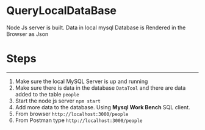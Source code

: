 # QueryLocalDataBase
Node Js server is built. Data in local mysql Database is Rendered in the Browser as Json


# Steps
--------
1. Make sure the local MySQL Server is up and running 
2. Make sure there is data in the database `DataTool` and there are data added to the table `people`
3. Start the node js server `npm start`
4. Add more data to the database. Using **Mysql Work Bench** SQL client. 
5. From browser `http://localhost:3000/people`
6. From Postman type `http://localhost:3000/people`


